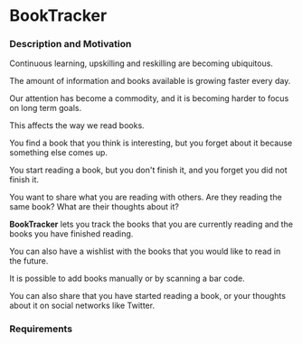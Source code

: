 # BookTracker

### Description and Motivation

Continuous learning, upskilling and reskilling are becoming ubiquitous.


The amount of information and books available is growing faster every day.


Our attention has become a commodity, and it is becoming harder to focus on long term goals.


This affects the way we read books.


You find a book that you think is interesting, but you forget about it because something else comes up.


You start reading a book, but you don't finish it, and you forget you did not finish it.


You want to share what you are reading with others. Are they reading the same book? What are their thoughts about it?


**BookTracker** lets you track the books that you are currently reading and the books you have finished reading.


You can also have a wishlist with the books that you would like to read in the future.


It is possible to add books manually or by scanning a bar code.


You can also share that you have started reading a book, or your thoughts about it on social networks like Twitter.


### Requirements


